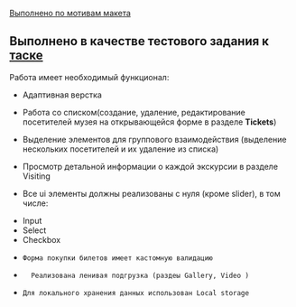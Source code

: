 [Выполнено по мотивам макета](<https://www.figma.com/file/CucahHfhUCrkZ9ozvNhayR/Museum-04.09-(Copy)?type=design&node-id=0%3A1&mode=dev>)

## Выполнено в качестве тестового задания к [таске](https://youtrack.inostudio.net/issue/JIM-112) 
Работа имеет необходимый функционал:
- Адаптивная верстка

- Работа со списком(создание, удаление, редактирование посетителей музея на открывающейся форме в разделе **Tickets**)

- Выделение элементов для группового взаимодействия (выделение нескольких посетителей и их удаление из списка)

- Просмотр детальной информации о каждой экскурсии в разделе Visiting

- Все ui элементы должны реализованы с нуля (кроме slider), в том числе:

+ Input
+ Select
+ Checkbox
-     Форма покупки билетов имеет кастомную валидацию

-       Реализована ленивая подгрузка (раздеы Gallery, Video )

-     Для локального хранения данных использован Local storage
